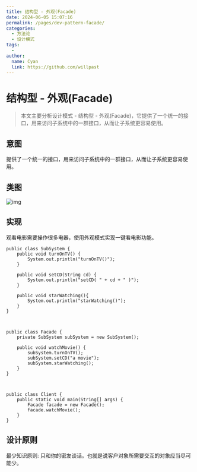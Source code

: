```yaml
---
title: 结构型 - 外观(Facade)
date: 2024-06-05 15:07:16
permalink: /pages/dev-pattern-facade/
categories:
  - 方法论
  - 设计模式
tags:
  - 
author: 
  name: Cyan
  link: https://github.com/willpast
---
```

# 结构型 - 外观(Facade)

> 本文主要分析设计模式 - 结构型 - 外观(Facade)，它提供了一个统一的接口，用来访问子系统中的一群接口，从而让子系统更容易使用。
 
## 意图

提供了一个统一的接口，用来访问子系统中的一群接口，从而让子系统更容易使用。

## 类图

![img](https://cdn.jsdelivr.net/gh/willpast/image/blog/ka_java/f9978fa6-9f49-4a0f-8540-02d269ac448f.png)

## 实现

观看电影需要操作很多电器，使用外观模式实现一键看电影功能。

    
    
    public class SubSystem {
        public void turnOnTV() {
            System.out.println("turnOnTV()");
        }
    
        public void setCD(String cd) {
            System.out.println("setCD( " + cd + " )");
        }
    
        public void starWatching(){
            System.out.println("starWatching()");
        }
    }
    
    
    
    public class Facade {
        private SubSystem subSystem = new SubSystem();
    
        public void watchMovie() {
            subSystem.turnOnTV();
            subSystem.setCD("a movie");
            subSystem.starWatching();
        }
    }
    
    
    
    public class Client {
        public static void main(String[] args) {
            Facade facade = new Facade();
            facade.watchMovie();
        }
    }
    

## 设计原则

最少知识原则: 只和你的密友谈话。也就是说客户对象所需要交互的对象应当尽可能少。


 